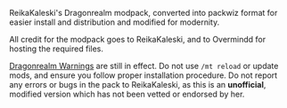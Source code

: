 ReikaKaleski's Dragonrealm modpack, converted into packwiz format for easier install and distribution and modified for modernity.

All credit for the modpack goes to ReikaKaleski, and to Overmindd for hosting the required files.

[Dragonrealm Warnings](https://dragonrealm.overminddl1.com/warning.php) are still in effect. Do not use `/mt reload` or update mods, and ensure you follow proper installation procedure. Do not report any errors or bugs in the pack to ReikaKaleski, as this is an **unofficial**, modified version which has not been vetted or endorsed by her.